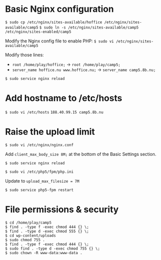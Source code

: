 # Basic Nginx configuration

`$ sudo cp /etc/nginx/sites-available/hoffice /etc/nginx/sites-available/camp5`
`$ sudo ln -s /etc/nginx/sites-available/camp5 /etc/nginx/sites-enabled/camp5`

Modify the Nginx config file to enable PHP:
`$ sudo vi /etc/nginx/sites-available/camp5`

Modify those lines:

- `root /home/play/hoffice;` -> `root /home/play/camp5;`
- `server_name hoffice.nu www.hoffice.nu;` -> `server_name camp5.8b.nu;`

`$ sudo service nginx reload`


# Add hostname to /etc/hosts

`$ sudo vi /etc/hosts`
`188.40.99.15 camp5.8b.nu`


# Raise the upload limit

`$ sudo vi /etc/nginx/nginx.conf`

Add `client_max_body_size 8M;` at the bottom of the Basic Settings section.

`$ sudo service nginx reload`

`$ sudo vi /etc/php5/fpm/php.ini`

Update to `upload_max_filesize = 7M`

`$ sudo service php5-fpm restart`


# File permissions & security

    $ cd /home/play/camp5
    $ find . -type f -exec chmod 444 {} \;
    $ find . -type d -exec chmod 555 {} \;
    $ cd wp-content/uploads
    $ sudo chmod 755 .
    $ find . -type f -exec chmod 444 {} \;
    $ sudo find . -type d -exec chmod 755 {} \;
    $ sudo chown -R www-data:www-data .
